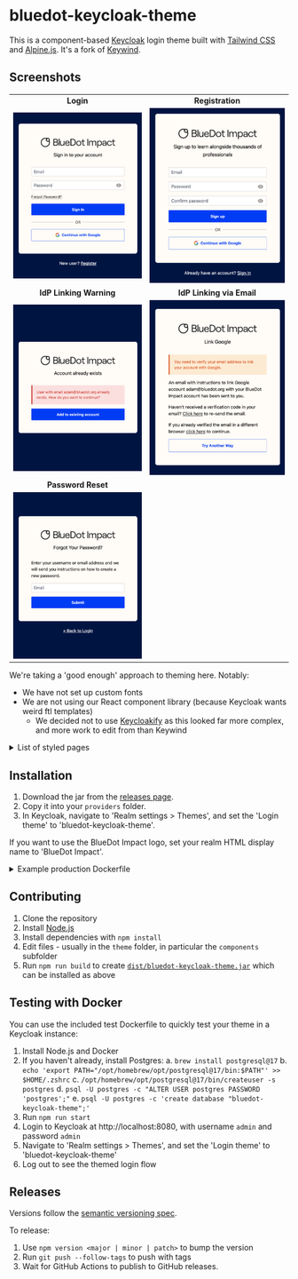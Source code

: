 # bluedot-keycloak-theme

This is a component-based [Keycloak](https://www.keycloak.org/) login theme built with [Tailwind CSS](https://github.com/tailwindlabs/tailwindcss) and [Alpine.js](https://github.com/alpinejs/alpine). It's a fork of [Keywind](https://github.com/lukin/keywind).

## **Screenshots**

| | |
|:-------------------------:|:-------------------------:|
| **Login** | **Registration** |
| ![Login](screenshots/login.png) | ![Register](screenshots/register.png) |
| **IdP Linking Warning** | **IdP Linking via Email** |
| ![Login IDP Link Confirm](screenshots/login-idp-link-confirm.png) | ![Login IDP Link Email](screenshots/login-idp-link-email.png) |
| **Password Reset** | |
| ![Login Reset Password](screenshots/login-reset-password.png) | |

We're taking a 'good enough' approach to theming here. Notably:
- We have not set up custom fonts
- We are not using our React component library (because Keycloak wants weird ftl templates)
  - We decided not to use [Keycloakify](https://www.keycloakify.dev/) as this looked far more complex, and more work to edit from than Keywind

<details>
<summary>List of styled pages</summary>

- Error
- Login
- Login Config TOTP
- Login IDP Link Confirm
- Login IDP Link Email
- Login OAuth Grant
- Login OTP
- Login Page Expired
- Login Password
- Login Recovery Authn Code Config
- Login Recovery Authn Code Input
- Login Reset Password
- Login Update Password
- Login Update Profile
- Login Username
- Login X.509 Info
- Logout Confirm
- Register
- Select Authenticator
- Terms and Conditions
- WebAuthn Authenticate
- WebAuthn Error
- WebAuthn Register
</details>

## Installation

1. Download the jar from the [releases page](https://github.com/bluedotimpact/bluedot-keycloak-theme/releases).
2. Copy it into your `providers` folder.
3. In Keycloak, navigate to 'Realm settings > Themes', and set the 'Login theme' to 'bluedot-keycloak-theme'.

If you want to use the BlueDot Impact logo, set your realm HTML display name to 'BlueDot Impact'.

<details>
<summary>Example production Dockerfile</summary>

```dockerfile
FROM quay.io/keycloak/keycloak:latest AS base

### Build
FROM base AS builder
WORKDIR /opt/keycloak
ENV KC_DB=postgres
ADD --chown=keycloak:keycloak --chmod=644 ./src/bluedot-keycloak-theme.jar /opt/keycloak/providers/
RUN touch -m --date=@1743465600 /opt/keycloak/providers/*
RUN /opt/keycloak/bin/kc.sh build

### Final image
FROM base
COPY --from=builder /opt/keycloak/ /opt/keycloak/
ENV KEYCLOAK_ADMIN=admin
ENTRYPOINT ["/opt/keycloak/bin/kc.sh"]
CMD [ "start", "--optimized" ]
```

</details>

## Contributing

1. Clone the repository
2. Install [Node.js](https://nodejs.org/)
3. Install dependencies with `npm install`
4. Edit files - usually in the `theme` folder, in particular the `components` subfolder
5. Run `npm run build` to create [`dist/bluedot-keycloak-theme.jar`](./dist/bluedot-keycloak-theme.jar) which can be installed as above

## Testing with Docker

You can use the included test Dockerfile to quickly test your theme in a Keycloak instance:

1. Install Node.js and Docker
2. If you haven't already, install Postgres:
  a. `brew install postgresql@17`
  b. `echo 'export PATH="/opt/homebrew/opt/postgresql@17/bin:$PATH"' >> $HOME/.zshrc`
  c. `/opt/homebrew/opt/postgresql@17/bin/createuser -s postgres`
  d. `psql -U postgres -c "ALTER USER postgres PASSWORD 'postgres';"`
  e. `psql -U postgres -c 'create database "bluedot-keycloak-theme";'`
3. Run `npm run start`
4. Login to Keycloak at http://localhost:8080, with username `admin` and password `admin`
5. Navigate to 'Realm settings > Themes', and set the 'Login theme' to 'bluedot-keycloak-theme'
6. Log out to see the themed login flow

## Releases

Versions follow the [semantic versioning spec](https://semver.org/).

To release:

1. Use `npm version <major | minor | patch>` to bump the version
2. Run `git push --follow-tags` to push with tags
3. Wait for GitHub Actions to publish to GitHub releases.
